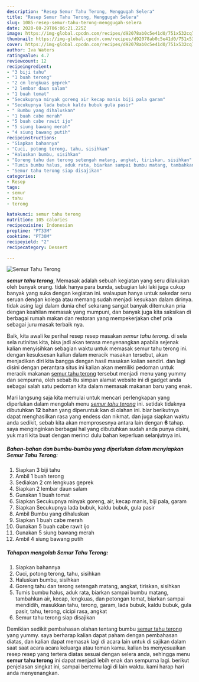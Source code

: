 ```yaml
---
description: "Resep Semur Tahu Terong, Menggugah Selera"
title: "Resep Semur Tahu Terong, Menggugah Selera"
slug: 1085-resep-semur-tahu-terong-menggugah-selera
date: 2020-08-29T06:06:21.225Z
image: https://img-global.cpcdn.com/recipes/d92078ab0c5e41d0/751x532cq70/semur-tahu-terong-foto-resep-utama.jpg
thumbnail: https://img-global.cpcdn.com/recipes/d92078ab0c5e41d0/751x532cq70/semur-tahu-terong-foto-resep-utama.jpg
cover: https://img-global.cpcdn.com/recipes/d92078ab0c5e41d0/751x532cq70/semur-tahu-terong-foto-resep-utama.jpg
author: Iva Waters
ratingvalue: 4.7
reviewcount: 12
recipeingredient:
- "3 biji tahu"
- "1 buah terong"
- "2 cm lengkuas geprek"
- "2 lembar daun salam"
- "1 buah tomat"
- "Secukupnya minyak goreng air kecap manis biji pala garam"
- "Secukupnya lada bubuk kaldu bubuk gula pasir"
- " Bumbu yang dihaluskan"
- "1 buah cabe merah"
- "5 buah cabe rawit ijo"
- "5 siung bawang merah"
- "4 siung bawang putih"
recipeinstructions:
- "Siapkan bahannya"
- "Cuci, potong terong, tahu, sisihkan"
- "Haluskan bumbu, sisihkan"
- "Goreng tahu dan terong setengah matang, angkat, tiriskan, sisihkan"
- "Tumis bumbu halus, aduk rata, biarkan sampai bumbu matang, tambahkan air, kecap, lengkuas, dan potongan tomat, biarkan sampai mendidih, masukkan tahu, terong, garam, lada bubuk, kaldu bubuk, gula pasir, tahu, terong, cicipi rasa, angkat"
- "Semur tahu terong siap disajikan"
categories:
- Resep
tags:
- semur
- tahu
- terong

katakunci: semur tahu terong 
nutrition: 105 calories
recipecuisine: Indonesian
preptime: "PT33M"
cooktime: "PT30M"
recipeyield: "2"
recipecategory: Dessert

---
```



![Semur Tahu Terong](https://img-global.cpcdn.com/recipes/d92078ab0c5e41d0/751x532cq70/semur-tahu-terong-foto-resep-utama.jpg)

<b><i>semur tahu terong</i></b>, Memasak adalah sebuah kegiatan yang seru dilakukan oleh banyak orang. tidak hanya para bunda, sebagian laki laki juga cukup banyak yang suka dengan kegiatan ini. walaupun hanya untuk sekedar seru seruan dengan kolega atau memang sudah menjadi kesukaan dalam dirinya. tidak asing lagi dalam dunia chef sekarang sangat banyak ditemukan pria dengan keahlian memasak yang mumpuni, dan banyak juga kita saksikan di berbagai rumah makan dan restoran yang mempekerjakan chef pria sebagai juru masak terbaik nya.

Baik, kita awali ke perihal resep resep masakan <i>semur tahu terong</i>. di sela sela rutinitas kita, bisa jadi akan terasa menyenangkan apabila sejenak kalian menyisihkan sebagian waktu untuk memasak semur tahu terong ini. dengan kesuksesan kalian dalam meracik masakan tersebut, akan menjadikan diri kita bangga dengan hasil masakan kalian sendiri. dan lagi disini dengan perantara situs ini kalian akan memiliki pedoman untuk meracik makanan <u>semur tahu terong</u> tersebut menjadi menu yang yummy dan sempurna, oleh sebab itu simpan alamat website ini di gadget anda sebagai salah satu pedoman kita dalam memasak makanan baru yang enak.




Mari langsung saja kita memulai untuk mencari perlengkapan yang diperlukan dalam mengolah menu <u><i>semur tahu terong</i></u> ini. setidak tidaknya dibutuhkan <b>12</b> bahan yang diperuntuk kan di olahan ini. biar berikutnya dapat menghasilkan rasa yang endess dan nikmat. dan juga siapkan waktu anda sedikit, sebab kita akan memprosesnya antara lain dengan <b>6</b> tahap. saya menginginkan berbagai hal yang dibutuhkan sudah anda punya disini, yuk mari kita buat dengan merinci dulu bahan keperluan selanjutnya ini.

<!--inarticleads1-->

##### Bahan-bahan dan bumbu-bumbu yang diperlukan dalam menyiapkan Semur Tahu Terong:

1. Siapkan 3 biji tahu
1. Ambil 1 buah terong
1. Sediakan 2 cm lengkuas geprek
1. Siapkan 2 lembar daun salam
1. Gunakan 1 buah tomat
1. Siapkan Secukupnya minyak goreng, air, kecap manis, biji pala, garam
1. Siapkan Secukupnya lada bubuk, kaldu bubuk, gula pasir
1. Ambil  Bumbu yang dihaluskan
1. Siapkan 1 buah cabe merah
1. Gunakan 5 buah cabe rawit ijo
1. Gunakan 5 siung bawang merah
1. Ambil 4 siung bawang putih




<!--inarticleads2-->

##### Tahapan mengolah Semur Tahu Terong:

1. Siapkan bahannya
1. Cuci, potong terong, tahu, sisihkan
1. Haluskan bumbu, sisihkan
1. Goreng tahu dan terong setengah matang, angkat, tiriskan, sisihkan
1. Tumis bumbu halus, aduk rata, biarkan sampai bumbu matang, tambahkan air, kecap, lengkuas, dan potongan tomat, biarkan sampai mendidih, masukkan tahu, terong, garam, lada bubuk, kaldu bubuk, gula pasir, tahu, terong, cicipi rasa, angkat
1. Semur tahu terong siap disajikan




Demikian sedikit pembahasan olahan tentang bumbu <u>semur tahu terong</u> yang yummy. saya berharap kalian dapat paham dengan pembahasan diatas, dan kalian dapat memasak lagi di acara lain untuk di sajikan dalam saat saat acara acara keluarga atau teman kamu. kalian bs menyesuaikan resep resep yang tertera diatas sesuai dengan selera anda, sehingga menu <b>semur tahu terong</b> ini dapat menjadi lebih enak dan sempurna lagi. berikut penjelasan singkat ini, sampai bertemu lagi di lain waktu. kami harap hari anda menyenangkan.

